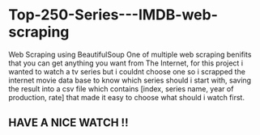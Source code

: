 # Top-250-Series---IMDB-web-scraping
Web Scraping using BeautifulSoup
One of multiple web scraping benifits that you can get anything you want from The Internet, for this project i wanted to watch a tv series but i couldnt choose one so i scrapped the internet movie data base to know which series should i start with, saving the result into a csv file which contains [index, series name, year of production, rate] that made it easy to choose what should i watch first.
## HAVE A NICE WATCH !!
